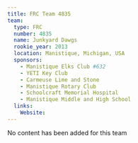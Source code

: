```yaml
---
title: FRC Team 4835
team:
  type: FRC
  number: 4835
  name: Junkyard Dawgs
  rookie_year: 2013
  location: Manistique, Michigan, USA
  sponsors:
    - Manistique Elks Club #632
    - YETI Key Club
    - Carmeuse Lime and Stone
    - Manistique Rotary Club
    - Schoolcraft Memorial Hospital
    - Manistique Middle and High School
  links:
    Website: 
---
```

No content has been added for this team